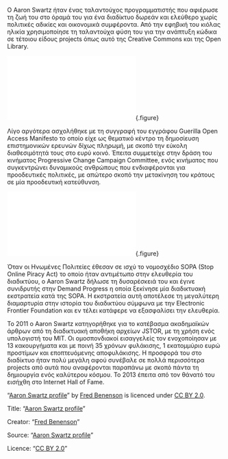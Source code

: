 Ο Aaron Swartz ήταν ένας ταλαντούχος προγραμματιστής που αφιέρωσε τη ζωή του στο όραμά του για ένα διαδίκτυο δωρεάν και ελεύθερο χωρίς πολιτικές αδικίες και οικονομικά
συμφέροντα. Από την εφηβική του κιόλας ηλικία χρησιμοποίησε τη ταλαντούχα φύση του για την ανάπτυξη κώδικα σε τέτοιου είδους projects όπως αυτό της Creative Commons
και της Open Library.

![](.md){.figure}

Λίγο αργότερα ασχολήθηκε με τη συγγραφή του εγγράφου Guerilla Open Access Manifesto το οποίο είχε ως θεματικό κέντρο τη δημοσίευση επιστημονικών ερευνών δίχως πληρωμή,
με σκοπό την εύκολη διαθεσιμότητά τους στο ευρύ κοινό. Έπειτα συμμετείχε στην δράση του κινήματος Progressive Change Campaign Committee, ενός κινήματος που συγκεντρώνει
δυναμικούς ανθρώπους που ενδιαφέρονται για προοδευτικές πολιτικές, με απώτερο σκοπό την μετακίνηση του κράτους σε μία προοδευτική κατεύθυνση.

![](open-access.md){.figure}

Όταν οι Ηνωμένες Πολιτείες έθεσαν σε ισχύ το νομοσχέδιο SOPA (Stop Online Piracy Act) το οποίο ήταν αντιμέτωπο στην ελευθερία του διαδικτύου, ο Aaron Swartz δήλωσε τη
δυσαρέσκειά του και έγινε συνιδρυτής στην Demand Progress η οποία ξεκίνησε μία διαδικτυακή εκστρατεία κατά της SOPA. Η εκστρατεία αυτή αποτέλεσε τη μεγαλύτερη διαμαρτυρία
στην ιστορία του διαδικτύου σύμφωνα με την Electronic Frontier Foundation και εν τέλει κατάφερε να εξασφαλίσει την ελευθερία.

To 2011 o Aaron Swartz κατηγορήθηκε για το κατέβασμα ακαδημαϊκών άρθρων από τη διαδικτυακή αποθήκη αρχείων JSTOR, με τη χρήση ενός υπολογιστή του MIT. Οι ομοσπονδιακοί
εισαγγελείς τον ενοχοποίησαν με 13 κακουργήματα και με ποινή 35 χρόνων φυλάκισης, 1 εκατομμύριο ευρώ προστίμων και εποπτευόμενης αποφυλάκισης. Η προσφορά του στο
διαδίκτυο ήταν πολύ μεγάλη αφού συνέβαλε σε πολλά περισσότερα projects από αυτά που αναφέρονται παραπάνω με σκοπό πάντα τη δημιουργία ενός καλύτερου κόσμου. Το 2013
έπειτα από τον θάνατό του εισήχθη στο Internet Hall of Fame.

“[Aaron Swartz profile]( https://www.flickr.com/photos/creativecommons/3111021669/)” by [Fred Benenson](www.fredbenenson.com)  is licenced under 
[CC BY 2.0]( https://creativecommons.org/licenses/by/2.0/deed.en).

Title: “[Aaron Swartz profile]( https://www.flickr.com/photos/creativecommons/3111021669/)”

Creator: “[Fred Benenson](www.fredbenenson.com)”

Source: “[Aaron Swartz profile]( https://www.flickr.com/photos/creativecommons/3111021669/)”

Licence: “[CC BY 2.0]( https://creativecommons.org/licenses/by/2.0/deed.en)”
